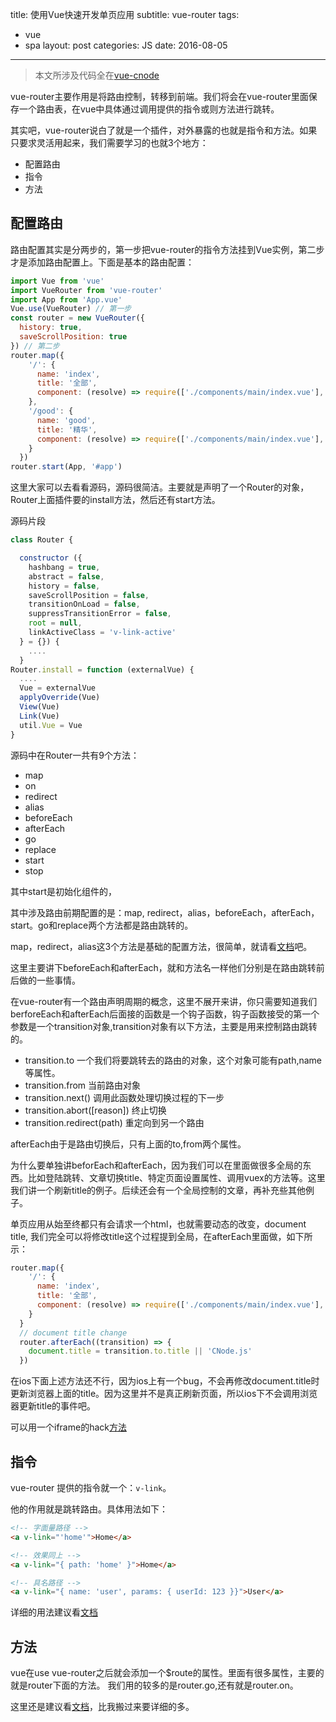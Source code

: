 title: 使用Vue快速开发单页应用
subtitle: vue-router
tags:
  - vue
  - spa
layout: post
categories: JS
date: 2016-08-05
---

> 本文所涉及代码全在[vue-cnode](https://github.com/wszgxa/vue-cnode)

vue-router主要作用是将路由控制，转移到前端。我们将会在vue-router里面保存一个路由表，在vue中具体通过调用提供的指令或则方法进行跳转。

其实吧，vue-router说白了就是一个插件，对外暴露的也就是指令和方法。如果只要求灵活用起来，我们需要学习的也就3个地方：
* 配置路由
* 指令
* 方法

<!--more-->
## 配置路由

路由配置其实是分两步的，第一步把vue-router的指令方法挂到Vue实例，第二步才是添加路由配置上。下面是基本的路由配置：
``` js
import Vue from 'vue'
import VueRouter from 'vue-router'
import App from 'App.vue'
Vue.use(VueRouter) // 第一步
const router = new VueRouter({
  history: true,
  saveScrollPosition: true
}) // 第二步
router.map({
    '/': {
      name: 'index',
      title: '全部',
      component: (resolve) => require(['./components/main/index.vue'], resolve)
    },
    '/good': {
      name: 'good',
      title: '精华',
      component: (resolve) => require(['./components/main/index.vue'], resolve)
    }
  })
router.start(App, '#app')
```
这里大家可以去看看源码，源码很简洁。主要就是声明了一个Router的对象，Router上面插件要的install方法，然后还有start方法。

源码片段
``` js
class Router {

  constructor ({
    hashbang = true,
    abstract = false,
    history = false,
    saveScrollPosition = false,
    transitionOnLoad = false,
    suppressTransitionError = false,
    root = null,
    linkActiveClass = 'v-link-active'
  } = {}) {
    ....
  }
Router.install = function (externalVue) {
  ....
  Vue = externalVue
  applyOverride(Vue)
  View(Vue)
  Link(Vue)
  util.Vue = Vue
}
```
源码中在Router一共有9个方法：

- map
- on
- redirect
- alias
- beforeEach
- afterEach
- go
- replace
- start
- stop

其中start是初始化组件的，

其中涉及路由前期配置的是：map, redirect，alias，beforeEach，afterEach，start。go和replace两个方法都是路由跳转的。

map，redirect，alias这3个方法是基础的配置方法，很简单，就请看[文档](http://router.vuejs.org/zh-cn/index.html)吧。

这里主要讲下beforeEach和afterEach，就和方法名一样他们分别是在路由跳转前后做的一些事情。

在vue-router有一个路由声明周期的概念，这里不展开来讲，你只需要知道我们berforeEach和afterEach后面接的函数是一个钩子函数，钩子函数接受的第一个参数是一个transition对象,transition对象有以下方法，主要是用来控制路由跳转的。

* transition.to 一个我们将要跳转去的路由的对象，这个对象可能有path,name等属性。
* transition.from 当前路由对象
* transition.next() 调用此函数处理切换过程的下一步
* transition.abort([reason]) 终止切换
* transition.redirect(path) 重定向到另一个路由

afterEach由于是路由切换后，只有上面的to,from两个属性。

为什么要单独讲beforEach和afterEach，因为我们可以在里面做很多全局的东西。比如登陆跳转、文章切换title、特定页面设置属性、调用vuex的方法等。这里我们讲一个刷新title的例子。后续还会有一个全局控制的文章，再补充些其他例子。

单页应用从始至终都只有会请求一个html，也就需要动态的改变，document title, 我们完全可以将修改title这个过程提到全局，在afterEach里面做，如下所示：

``` js
router.map({
    '/': {
      name: 'index',
      title: '全部',
      component: (resolve) => require(['./components/main/index.vue'], resolve)
    }
  }
  // document title change
  router.afterEach((transition) => {
    document.title = transition.to.title || 'CNode.js'
  })
```

在ios下面上述方法还不行，因为ios上有一个bug，不会再修改document.title时更新浏览器上面的title。因为这里并不是真正刷新页面，所以ios下不会调用浏览器更新title的事件吧。

可以用一个iframe的hack[方法](https://gist.github.com/wszgxa/48eefb02650ea011ab28a116643890a9)

## 指令

vue-router 提供的指令就一个：`v-link`。

他的作用就是跳转路由。具体用法如下：
``` html
<!-- 字面量路径 -->
<a v-link="'home'">Home</a>

<!-- 效果同上 -->
<a v-link="{ path: 'home' }">Home</a>

<!-- 具名路径 -->
<a v-link="{ name: 'user', params: { userId: 123 }}">User</a>
```
详细的用法建议看[文档](http://router.vuejs.org/zh-cn/link.html)

## 方法

vue在use vue-router之后就会添加一个$route的属性。里面有很多属性，主要的就是router下面的方法。
我们用的较多的是router.go,还有就是router.on。

这里还是建议看[文档](http://router.vuejs.org/zh-cn/api/go.html)，比我搬过来要详细的多。
